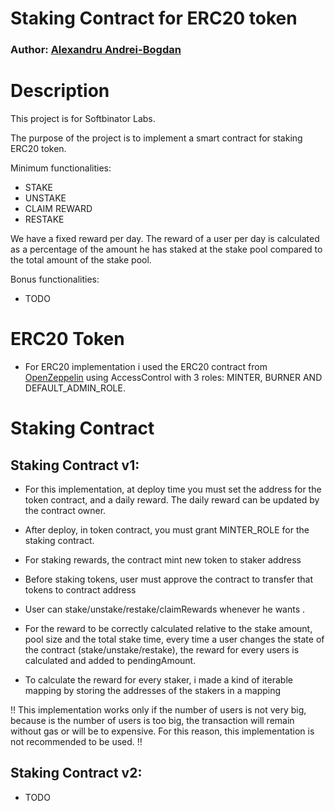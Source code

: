 # Staking Contract for ERC20 token

### Author: [Alexandru Andrei-Bogdan](https://github.com/alexandruandrei06)

# Description

This project is for Softbinator Labs.

The purpose of the project is to implement a smart contract for staking ERC20 token.

Minimum functionalities:

-   STAKE
-   UNSTAKE
-   CLAIM REWARD
-   RESTAKE

We have a fixed reward per day. The reward of a user per day is calculated as a percentage of the amount he has staked at the stake pool compared to the total amount of the stake pool.

Bonus functionalities:

-   TODO

# ERC20 Token

-   For ERC20 implementation i used the ERC20 contract from [OpenZeppelin](https://docs.openzeppelin.com/contracts/4.x/erc20) using AccessControl with 3 roles: MINTER, BURNER AND DEFAULT_ADMIN_ROLE.

# Staking Contract

## Staking Contract v1:

-   For this implementation, at deploy time you must set the address for the token contract, and a daily reward. The daily reward can be updated by the contract owner.

-   After deploy, in token contract, you must grant MINTER_ROLE for the staking contract.

-   For staking rewards, the contract mint new token to staker address

-   Before staking tokens, user must approve the contract to transfer that tokens to contract address

-   User can stake/unstake/restake/claimRewards whenever he wants .

-   For the reward to be correctly calculated relative to the stake amount, pool size and the total stake time, every time a user changes the state of the contract (stake/unstake/restake), the reward for every users is calculated and added to pendingAmount.

-   To calculate the reward for every staker, i made a kind of iterable mapping by storing the addresses of the stakers in a mapping

:bangbang: This implementation works only if the number of users is not very big, because is the number of users is too big, the transaction will remain without gas or will be to expensive. For this reason, this implementation is not recommended to be used. :bangbang:

## Staking Contract v2:

-   TODO
